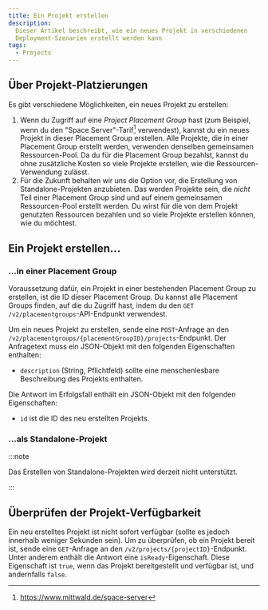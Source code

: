 ```yaml
---
title: Ein Projekt erstellen
description:
  Dieser Artikel beschreibt, wie ein neues Projekt in verschiedenen
  Deployment-Szenarien erstellt werden kann
tags:
  - Projects
---
```


## Über Projekt-Platzierungen

Es gibt verschiedene Möglichkeiten, ein neues Projekt zu erstellen:

1. Wenn du Zugriff auf eine _Project Placement Group_ hast (zum Beispiel, wenn
   du den "Space Server"-Tarif[^1] verwendest), kannst du ein neues Projekt in
   dieser Placement Group erstellen. Alle Projekte, die in einer Placement Group
   erstellt werden, verwenden denselben gemeinsamen Ressourcen-Pool. Da du für
   die Placement Group bezahlst, kannst du ohne zusätzliche Kosten so viele
   Projekte erstellen, wie die Ressourcen-Verwendung zulässt.
2. Für die Zukunft behalten wir uns die Option vor, die Erstellung von
   Standalone-Projekten anzubieten. Das werden Projekte sein, die _nicht_ Teil
   einer Placement Group sind und auf einem gemeinsamen Ressourcen-Pool erstellt
   werden. Du wirst für die von dem Projekt genutzten Ressourcen bezahlen und so
   viele Projekte erstellen können, wie du möchtest.

## Ein Projekt erstellen...

### ...in einer Placement Group

Voraussetzung dafür, ein Projekt in einer bestehenden Placement Group zu
erstellen, ist die ID dieser Placement Group. Du kannst alle Placement Groups
finden, auf die du Zugriff hast, indem du den
`GET /v2/placementgroups`-API-Endpunkt verwendest.

Um ein neues Projekt zu erstellen, sende eine `POST`-Anfrage an den
`/v2/placementgroups/{placementGroupID}/projects`-Endpunkt. Der Anfragetext muss
ein JSON-Objekt mit den folgenden Eigenschaften enthalten:

- `description` (String, Pflichtfeld) sollte eine menschenlesbare Beschreibung
  des Projekts enthalten.

Die Antwort im Erfolgsfall enthält ein JSON-Objekt mit den folgenden
Eigenschaften:

- `id` ist die ID des neu erstellten Projekts.

### ...als Standalone-Projekt

:::note

Das Erstellen von Standalone-Projekten wird derzeit nicht unterstützt.

:::

## Überprüfen der Projekt-Verfügbarkeit

Ein neu erstelltes Projekt ist nicht sofort verfügbar (sollte es jedoch
innerhalb weniger Sekunden sein). Um zu überprüfen, ob ein Projekt bereit ist,
sende eine `GET`-Anfrage an den `/v2/projects/{projectID}`-Endpunkt. Unter
anderem enthält die Antwort eine `isReady`-Eigenschaft. Diese Eigenschaft ist
`true`, wenn das Projekt bereitgestellt und verfügbar ist, und andernfalls
`false`.

[^1]: https://www.mittwald.de/space-server
